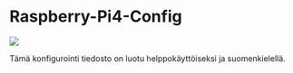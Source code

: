 # Raspberry-Pi4-Config
<a href="./LICENSE.md"><img src="https://img.shields.io/badge/license-MIT-orange.svg"></a>

Tämä konfigurointi tiedosto on luotu helppokäyttöiseksi ja suomenkielellä. 
